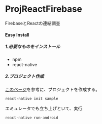# ProjReactFirebase
FirebaseとReactの連結調査

#### Easy Install
##### 1.必要なものをインストール
* npm
* react-native

##### 2.プロジェクト作成
[このページ](https://qiita.com/YutamaKotaro/items/dd7846c6db15e2307daa)を参考に、プロジェクトを作成する。
```
react-native init sample
```

エミュレータでも立ち上げといて、実行
```
react-native run-android
```
